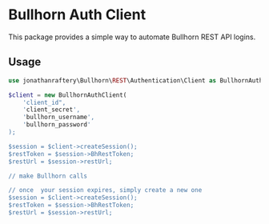 # Bullhorn Auth Client
This package provides a simple way to automate Bullhorn REST API logins.

## Usage
```php
use jonathanraftery\Bullhorn\REST\Authentication\Client as BullhornAuthClient;

$client = new BullhornAuthClient(
    'client_id",
    'client_secret',
    'bullhorn_username',
    'bullhorn_password'
);

$session = $client->createSession();
$restToken = $session->BhRestToken;
$restUrl = $session->restUrl;

// make Bullhorn calls

// once  your session expires, simply create a new one
$session = $client->createSession();
$restToken = $session->BhRestToken;
$restUrl = $session->restUrl;
```
